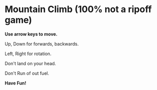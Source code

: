 # Mountain Climb (100% not a ripoff game)

**Use arrow keys to move.**


Up, Down for forwards, backwards.


Left, Right for rotation.

Don't land on your head.

Don't Run of out fuel.

**Have Fun!**
